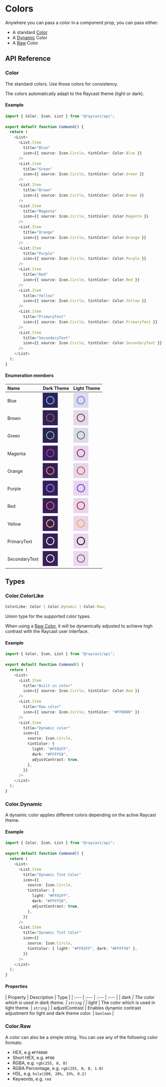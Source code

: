 <!-----------------------------------
 ⚠️⚠️⚠️
 DO NOT UPDATE THIS FILE.
 THIS MARKDOWN FILE HAS BEEN GENERATED FROM https://github.com/raycast/extensions/blob/main/docs/api-reference/user-interface/colors.md.
 PLEASE UPDATE THAT ONE INSTEAD.
 ⚠️⚠️⚠️
------------------------------------>
# Colors

Anywhere you can pass a color in a component prop, you can pass either:

- A standard [Color](#color)
- A [Dynamic](#color.dynamic) Color
- A [Raw](#color.raw) Color

## API Reference

### Color

The standard colors. Use those colors for consistency.

The colors automatically adapt to the Raycast theme (light or dark).

#### Example

```typescript
import { Color, Icon, List } from "@raycast/api";

export default function Command() {
  return (
    <List>
      <List.Item
        title="Blue"
        icon={{ source: Icon.Circle, tintColor: Color.Blue }}
      />
      <List.Item
        title="Green"
        icon={{ source: Icon.Circle, tintColor: Color.Green }}
      />
      <List.Item
        title="Brown"
        icon={{ source: Icon.Circle, tintColor: Color.Brown }}
      />
      <List.Item
        title="Magenta"
        icon={{ source: Icon.Circle, tintColor: Color.Magenta }}
      />
      <List.Item
        title="Orange"
        icon={{ source: Icon.Circle, tintColor: Color.Orange }}
      />
      <List.Item
        title="Purple"
        icon={{ source: Icon.Circle, tintColor: Color.Purple }}
      />
      <List.Item
        title="Red"
        icon={{ source: Icon.Circle, tintColor: Color.Red }}
      />
      <List.Item
        title="Yellow"
        icon={{ source: Icon.Circle, tintColor: Color.Yellow }}
      />
      <List.Item
        title="PrimaryText"
        icon={{ source: Icon.Circle, tintColor: Color.PrimaryText }}
      />
      <List.Item
        title="SecondaryText"
        icon={{ source: Icon.Circle, tintColor: Color.SecondaryText }}
      />
    </List>
  );
}
```

#### Enumeration members

| Name          | Dark Theme                                               | Light Theme                                         |
| :------------ | :------------------------------------------------------- | :-------------------------------------------------- |
| Blue          | ![](../../.gitbook/assets/color-dark-blue.png)           | ![](../../.gitbook/assets/color-blue.png)           |
| Brown         | ![](../../.gitbook/assets/color-dark-brown.png)          | ![](../../.gitbook/assets/color-brown.png)          |
| Green         | ![](../../.gitbook/assets/color-dark-green.png)          | ![](../../.gitbook/assets/color-green.png)          |
| Magenta       | ![](../../.gitbook/assets/color-dark-magenta.png)        | ![](../../.gitbook/assets/color-magenta.png)        |
| Orange        | ![](../../.gitbook/assets/color-dark-orange.png)         | ![](../../.gitbook/assets/color-orange.png)         |
| Purple        | ![](../../.gitbook/assets/color-dark-purple.png)         | ![](../../.gitbook/assets/color-purple.png)         |
| Red           | ![](../../.gitbook/assets/color-dark-red.png)            | ![](../../.gitbook/assets/color-red.png)            |
| Yellow        | ![](../../.gitbook/assets/color-dark-yellow.png)         | ![](../../.gitbook/assets/color-yellow.png)         |
| PrimaryText   | ![](../../.gitbook/assets/color-dark-primary-text.png)   | ![](../../.gitbook/assets/color-primary-text.png)   |
| SecondaryText | ![](../../.gitbook/assets/color-dark-secondary-text.png) | ![](../../.gitbook/assets/color-secondary-text.png) |

## Types

### Color.ColorLike

```typescript
ColorLike: Color | Color.Dynamic | Color.Raw;
```

Union type for the supported color types.

When using a [Raw Color](#color.raw), it will be dynamically adjusted to achieve high contrast with the Raycast user interface.

#### Example

```typescript
import { Color, Icon, List } from "@raycast/api";

export default function Command() {
  return (
    <List>
      <List.Item
        title="Built-in color"
        icon={{ source: Icon.Circle, tintColor: Color.Red }}
      />
      <List.Item
        title="Raw color"
        icon={{ source: Icon.Circle, tintColor: "#FF0000" }}
      />
      <List.Item
        title="Dynamic color"
        icon={{
          source: Icon.Circle,
          tintColor: {
            light: "#FF01FF",
            dark: "#FFFF50",
            adjustContrast: true,
          },
        }}
      />
    </List>
  );
}
```

### Color.Dynamic

A dynamic color applies different colors depending on the active Raycast theme.

#### Example

```typescript
import { Color, Icon, List } from "@raycast/api";

export default function Command() {
  return (
    <List>
      <List.Item
        title="Dynamic Tint Color"
        icon={{
          source: Icon.Circle,
          tintColor: {
            light: "#FF01FF",
            dark: "#FFFF50",
            adjustContrast: true,
          },
        }}
      />
      <List.Item
        title="Dynamic Tint Color"
        icon={{
          source: Icon.Circle,
          tintColor: { light: "#FF01FF", dark: "#FFFF50" },
        }}
      />
    </List>
  );
}
```

#### Properties

| Property | Description | Type |
| :--- | :--- | :--- | :--- |
| dark<mark style="color:red;">*</mark> | The color which is used in dark theme. | <code>string</code> |
| light<mark style="color:red;">*</mark> | The color which is used in light theme. | <code>string</code> |
| adjustContrast | Enables dynamic contrast adjustment for light and dark theme color. | <code>boolean</code> |

### Color.Raw

A color can also be a simple string. You can use any of the following color formats:

- HEX, e.g `#FF0000`
- Short HEX, e.g. `#F00`
- RGBA, e.g. `rgb(255, 0, 0)`
- RGBA Percentage, e.g. `rgb(255, 0, 0, 1.0)`
- HSL, e.g. `hsla(200, 20%, 33%, 0.2)`
- Keywords, e.g. `red`
